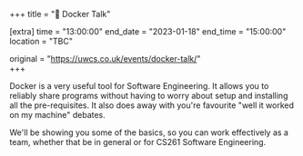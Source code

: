 +++
title = "🎤 Docker Talk"

[extra]
time = "13:00:00"
end_date = "2023-01-18"
end_time = "15:00:00"
location = "TBC"

original = "https://uwcs.co.uk/events/docker-talk/"    
+++

Docker is a very useful tool for Software Engineering. It allows you to reliably share programs without having to worry about setup and installing all the pre-requisites. It also does away with you're favourite "well it worked on my machine" debates.

We'll be showing you some of the basics, so you can work effectively as a team, whether that be in general or for CS261 Software Engineering.
